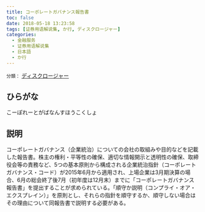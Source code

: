 ```yaml
---
title: コーポレートガバナンス報告書
toc: false
date: 2018-05-18 13:23:58
tags: [证券用语解说集, か行, ディスクロージャー]
categories:
  - 金融服务
  - 证券用语解说集
  - 日本語
  - か行
---
```


`分類：` [ディスクロージャー](/tags/ディスクロージャー/)

## ひらがな

こーぽれーとがばなんすほうこくしょ

## 説明

コーポレートガバナンス（企業統治）についての会社の取組みや目的などを記載した報告書。株主の権利・平等性の確保、適切な情報開示と透明性の確保、取締役会等の責務など、5つの基本原則から構成される企業統治指針（コーポレートガバナンス・コード）が2015年6月から適用され、上場企業は3月期決算の場合、6月の総会終了後7月（初年度は12月末）までに「コーポレートガバナンス報告書」を提出することが求められている。「順守か説明（コンプライ・オア・エクスプレイン）」を原則とし、それらの指針を順守するか、順守しない場合はその理由について同報告書で説明する必要がある。
